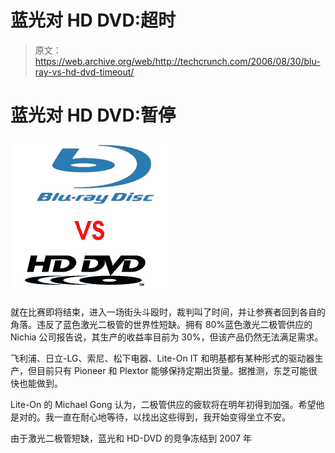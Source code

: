 # 蓝光对 HD DVD:超时

> 原文：<https://web.archive.org/web/http://techcrunch.com/2006/08/30/blu-ray-vs-hd-dvd-timeout/>

# 蓝光对 HD DVD:暂停

![](img/2993e26304d8cf672a316f79544b7b50.png)

就在比赛即将结束，进入一场街头斗殴时，裁判叫了时间，并让参赛者回到各自的角落。违反了蓝色激光二极管的世界性短缺。拥有 80%蓝色激光二极管供应的 Nichia 公司报告说，其生产的收益率目前为 30%，但该产品仍然无法满足需求。

飞利浦、日立-LG、索尼、松下电器、Lite-On IT 和明基都有某种形式的驱动器生产，但目前只有 Pioneer 和 Plextor 能够保持定期出货量。据推测，东芝可能很快也能做到。

Lite-On 的 Michael Gong 认为，二极管供应的疲软将在明年初得到加强。希望他是对的。我一直在耐心地等待，以找出这些得到，我开始变得坐立不安。

由于激光二极管短缺，蓝光和 HD-DVD 的竞争冻结到 2007 年